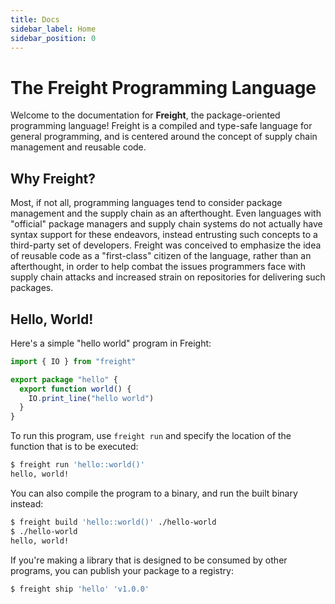 ```yaml
---
title: Docs
sidebar_label: Home
sidebar_position: 0
---
```


# The Freight Programming Language

Welcome to the documentation for **Freight**, the package-oriented programming
language! Freight is a compiled and type-safe language for general programming,
and is centered around the concept of supply chain management and reusable code.

## Why Freight?

Most, if not all, programming languages tend to consider package management and
the supply chain as an afterthought. Even languages with "official" package
managers and supply chain systems do not actually have syntax support for these
endeavors, instead entrusting such concepts to a third-party set of developers.
Freight was conceived to emphasize the idea of reusable code as a "first-class"
citizen of the language, rather than an afterthought, in order to help combat
the issues programmers face with supply chain attacks and increased strain
on repositories for delivering such packages.

## Hello, World!

Here's a simple "hello world" program in Freight:

```typescript
import { IO } from "freight"

export package "hello" {
  export function world() {
    IO.print_line("hello world")
  }
}
```

To run this program, use `freight run` and specify the location of the function
that is to be executed:

```sh
$ freight run 'hello::world()'
hello, world!
```

You can also compile the program to a binary, and run the built binary instead:

```sh
$ freight build 'hello::world()' ./hello-world
$ ./hello-world
hello, world!
```

If you're making a library that is designed to be consumed by other programs,
you can publish your package to a registry:

```sh
$ freight ship 'hello' 'v1.0.0'
```
